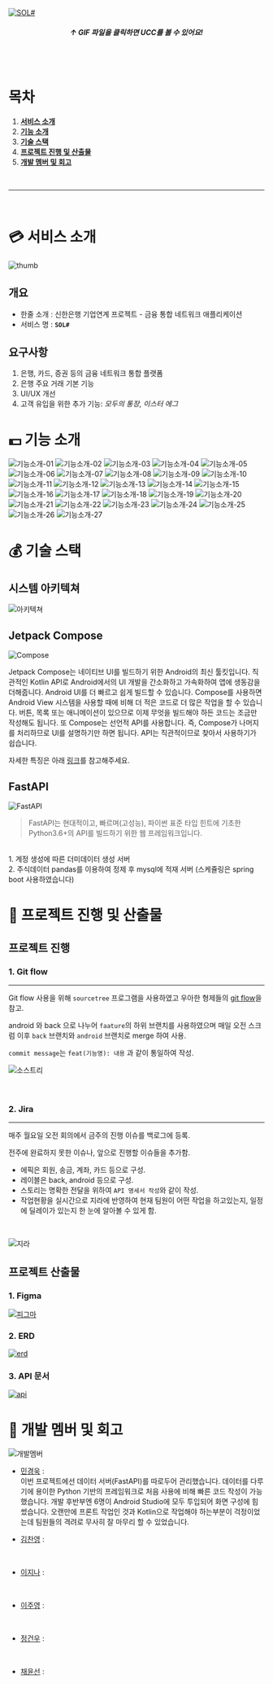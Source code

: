 [![SOL#](./assets/splash.gif)](https://youtu.be/mG5cMH1xtq0)

<div align="center">
  <h5 style="font-weight: bold;">↑ GIF 파일을 클릭하면 UCC를 볼 수 있어요!</h5>
  <br/>
  <br/>
</div>

# 목차

1. [**서비스 소개**](#1)
1. [**기능 소개**](#3)
1. [**기술 스택**](#4)
1. [**프로젝트 진행 및 산출물**](#5)
1. [**개발 멤버 및 회고**](#6)

<br/>

---

<br/>

<div id="1"></div>

# 💳 서비스 소개

![thumb](./assets/thumb.png)

## 개요

- 한줄 소개 : 신한은행 기업연계 프로젝트 - 금융 통합 네트워크 애플리케이션
- 서비스 명 : **`SOL#`**

<div id="2"></div>

## 요구사항

1. 은행, 카드, 증권 등의 금융 네트워크 통합 플랫폼
2. 은행 주요 거래 기본 기능
3. UI/UX 개선
4. 고객 유입을 위한 추가 기능: *모두의 통장*, *이스터 에그*

<div id="3"></div>

# 💵 기능 소개

![기능소개-01](./assets/화면정의서-02.jpg)
![기능소개-02](./assets/화면정의서-03.jpg)
![기능소개-03](./assets/화면정의서-04.jpg)
![기능소개-04](./assets/화면정의서-05.jpg)
![기능소개-05](./assets/화면정의서-06.jpg)
![기능소개-06](./assets/화면정의서-07.jpg)
![기능소개-07](./assets/화면정의서-08.jpg)
![기능소개-08](./assets/화면정의서-09.jpg)
![기능소개-09](./assets/화면정의서-10.jpg)
![기능소개-10](./assets/화면정의서-11.jpg)
![기능소개-11](./assets/화면정의서-12.jpg)
![기능소개-12](./assets/화면정의서-13.jpg)
![기능소개-13](./assets/화면정의서-14.jpg)
![기능소개-14](./assets/화면정의서-15.jpg)
![기능소개-15](./assets/화면정의서-16.jpg)
![기능소개-16](./assets/화면정의서-17.jpg)
![기능소개-17](./assets/화면정의서-18.jpg)
![기능소개-18](./assets/화면정의서-19.jpg)
![기능소개-19](./assets/화면정의서-20.jpg)
![기능소개-20](./assets/화면정의서-21.jpg)
![기능소개-21](./assets/화면정의서-22.jpg)
![기능소개-22](./assets/화면정의서-23.jpg)
![기능소개-23](./assets/화면정의서-24.jpg)
![기능소개-24](./assets/화면정의서-25.jpg)
![기능소개-25](./assets/화면정의서-26.jpg)
![기능소개-26](./assets/화면정의서-27.jpg)
![기능소개-27](./assets/화면정의서-28.jpg)

<div id="4"></div>

# 💰 기술 스택

## 시스템 아키텍쳐

![아키텍쳐](./assets/env.png)

## Jetpack Compose

![Compose](./assets/compose.gif)

Jetpack Compose는 네이티브 UI를 빌드하기 위한 Android의 최신 툴킷입니다. 직관적인 Kotlin API로 Android에서의 UI 개발을 간소화하고 가속화하여 앱에 생동감을 더해줍니다. Android UI를 더 빠르고 쉽게 빌드할 수 있습니다. Compose를 사용하면 Android View 시스템을 사용할 때에 비해 더 적은 코드로 더 많은 작업을 할 수 있습니다. 버튼, 목록 또는 애니메이션이 있으므로 이제 무엇을 빌드해야 하든 코드는 조금만 작성해도 됩니다. 또 Compose는 선언적 API를 사용합니다. 즉, Compose가 나머지를 처리하므로 UI를 설명하기만 하면 됩니다. API는 직관적이므로 찾아서 사용하기가 쉽습니다.

자세한 특징은 아래 [링크](https://developer.android.com/jetpack/compose/why-adopt?hl=ko#less-code)를 참고해주세요.

## FastAPI
![FastAPI](./assets/FastAPI.png)
> FastAPI는 현대적이고, 빠르며(고성능), 파이썬 표준 타입 힌트에 기초한 Python3.6+의 API를 빌드하기 위한 웹 프레임워크입니다.

<br>
1. 계정 생성에 따른 더미데이터 생성 서버<br>
2. 주식데이터 pandas를 이용하여 정제 후 mysql에 적재 서버 (스케쥴링은 spring boot 사용하였습니다)

<div id="5"></div>

# 💸 프로젝트 진행 및 산출물

## 프로젝트 진행

### 1. Git flow
---
Git flow 사용을 위해 `sourcetree` 프로그램을 사용하였고 우아한 형제들의 [git flow](https://techblog.woowahan.com/2553/)을 참고.

android 와 back 으로 나누어 `faature`의 하위 브랜치를 사용하였으며 매일 오전 스크럼 이후 `back` 브랜치와 `android` 브랜치로 merge 하여 사용.
<br>

`commit message`는 `feat(기능명): 내용` 과 같이 통일하여 작성.<br>

![소스트리](./assets/git.gif)<br><br><br>

### 2. Jira
---
매주 월요일 오전 회의에서 금주의 진행 이슈를 백로그에 등록.

전주에 완료하지 못한 이슈나, 앞으로 진행할 이슈들을 추가함.
- 에픽은 회원, 송금, 계좌, 카드 등으로 구성.
- 레이블은 back, android 등으로 구성.
- 스토리는 명확한 전달을 위하여 `API 명세서 작성`와 같이 작성.
- 작업현황을 실시간으로 지라에 반영하여 현재 팀원이 어떤 작업을 하고있는지, 일정에 딜레이가 있는지 한 눈에 알아볼 수 있게 함.
<br>

![지라](./assets/jira.jpg)

## 프로젝트 산출물

### 1. Figma
[![피그마](./assets/figma.jpg)]()
<br>

### 2. ERD
[![erd](./assets/erd.jpg)](https://www.erdcloud.com/d/AQBFzWm4gP4jjmt2v)
<br>

### 3. API 문서
[![api](./assets/api.jpg)](https://www.notion.so/a3f9f7689fac4ab0b73668d52e5b79cd?v=a365b3c0bd8849e286e19f7f15361a01)

<div id="6"></div>

# 💎 개발 멤버 및 회고

![개발멤버](./assets/member.jpg)

- [민경욱](https://github.com/rrkcl7733) :
<br>이번 프로젝트에선 데이터 서버(FastAPI)를 따로두어 관리했습니다. 데이터를 다루기에 용이한 Python 기반의 프레임워크로 처음 사용에 비해 빠른 코드 작성이 가능했습니다. 개발 후반부엔 6명이 Android Studio에 모두 투입되어 화면 구성에 힘썼습니다. 오랜만에 프론트 작업인 것과 Kotlin으로 작업해야 하는부분이 걱정이었는데 팀원들의 격려로 무사히 잘 마무리 할 수 있었습니다.

- [김찬영](https://github.com/letgodchan0) :
<br>

- [이지나](https://github.com/dlwlsk0428) :
<br>

- [이주영](https://github.com/2weeks0) :
<br>

- [정건우](https://github.com/abcxj123) :
<br>

- [채윤선](https://github.com/younsunchae) :